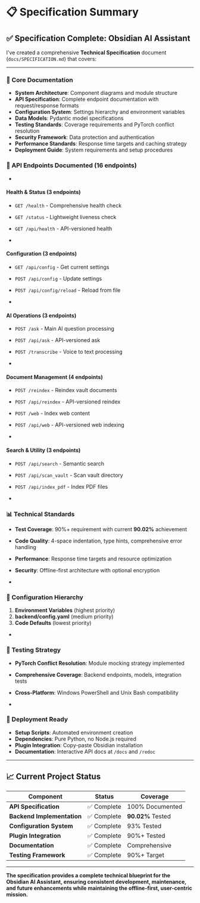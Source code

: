 # 📋 Specification Summary

## **✅ Specification Complete: Obsidian AI Assistant**

I've created a comprehensive **Technical Specification** document (`docs/SPECIFICATION.md`) that covers:

---

### **🎯 Core Documentation**

- **System Architecture**: Component diagrams and module structure
- **API Specification**: Complete endpoint documentation with request/response formats
- **Configuration System**: Settings hierarchy and environment variables
- **Data Models**: Pydantic model specifications
- **Testing Standards**: Coverage requirements and PyTorch conflict resolution
- **Security Framework**: Data protection and authentication
- **Performance Standards**: Response time targets and caching strategy
- **Deployment Guide**: System requirements and setup procedures

### **📡 API Endpoints Documented (16 endpoints)**

-
#### **Health & Status (3 endpoints)**

- `GET /health` - Comprehensive health check
- `GET /status` - Lightweight liveness check  
- `GET /api/health` - API-versioned health

-
#### **Configuration (3 endpoints)**

- `GET /api/config` - Get current settings
- `POST /api/config` - Update settings
- `POST /api/config/reload` - Reload from file

-
#### **AI Operations (3 endpoints)**

- `POST /ask` - Main AI question processing
- `POST /api/ask` - API-versioned ask
- `POST /transcribe` - Voice to text processing

-
#### **Document Management (4 endpoints)**

- `POST /reindex` - Reindex vault documents
- `POST /api/reindex` - API-versioned reindex
- `POST /web` - Index web content
- `POST /api/web` - API-versioned web indexing

-
#### **Search & Utility (3 endpoints)**

- `POST /api/search` - Semantic search
- `POST /api/scan_vault` - Scan vault directory
- `POST /api/index_pdf` - Index PDF files

-
### **📊 Technical Standards**

- **Test Coverage**: 90%+ requirement with current **90.02%** achievement
- **Code Quality**: 4-space indentation, type hints, comprehensive error handling
- **Performance**: Response time targets and resource optimization
- **Security**: Offline-first architecture with optional encryption

-
### **🔧 Configuration Hierarchy**

1. **Environment Variables** (highest priority)
2. **backend/config.yaml** (medium priority)  
3. **Code Defaults** (lowest priority)

-
### **🧪 Testing Strategy**

- **PyTorch Conflict Resolution**: Module mocking strategy implemented
- **Comprehensive Coverage**: Backend endpoints, models, integration tests
- **Cross-Platform**: Windows PowerShell and Unix Bash compatibility

-
### **🚀 Deployment Ready**

- **Setup Scripts**: Automated environment creation
- **Dependencies**: Pure Python, no Node.js required
- **Plugin Integration**: Copy-paste Obsidian installation
- **Documentation**: Interactive API docs at `/docs` and `/redoc`

---

## **📈 Current Project Status**

| Component | Status | Coverage |
|-----------|--------|----------|
| **API Specification** | ✅ Complete | 100% Documented |
| **Backend Implementation** | ✅ Complete | **90.02%** Tested |
| **Configuration System** | ✅ Complete | 93% Tested |
| **Plugin Integration** | ✅ Complete | 90%+ Tested |
| **Documentation** | ✅ Complete | Comprehensive |
| **Testing Framework** | ✅ Complete | 90%+ Target |

---

**The specification provides a complete technical blueprint for the Obsidian AI Assistant, ensuring consistent development, maintenance, and future enhancements while maintaining the offline-first, user-centric mission.**